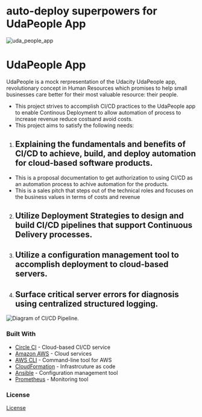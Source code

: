 # auto-deploy superpowers for UdaPeople App

![uda_people_app](https://video.udacity-data.com/topher/2020/June/5eebe97d_screen-shot-2020-06-18-at-3.23.45-pm-1/screen-shot-2020-06-18-at-3.23.45-pm-1.png)

# UdaPeople App #
UdaPeople is a mock rerpresentation of the Udacity UdaPeople app, revolutionary concept in Human Resources which promises to help small businesses care better for their most valuable resource: their people.
- This project strives to accomplish CI/CD practices to the UdaPeople app to enable Continous Deployment to allow automation of process to increase revenue reduce costsand avoid costs.
- This project aims to satisfy the following needs:
1. ## Explaining the fundamentals and benefits of CI/CD to achieve, build, and deploy automation for cloud-based software products. ##
* This is a proposal documentation to get authorization to using CI/CD as an automation process to achive automation for the products.
* This is a sales pitch that steps out of the technical roles and focuses on the business values in terms of costs and revenue
2. ## Utilize Deployment Strategies to design and build CI/CD pipelines that support Continuous Delivery processes. ##
3. ## Utilize a configuration management tool to accomplish deployment to cloud-based servers. ##
4. ## Surface critical server errors for diagnosis using centralized structured logging. ##

![Diagram of CI/CD Pipeline.](udapeople.png)


### Built With

- [Circle CI](www.circleci.com) - Cloud-based CI/CD service
- [Amazon AWS](https://aws.amazon.com/) - Cloud services
- [AWS CLI](https://aws.amazon.com/cli/) - Command-line tool for AWS
- [CloudFormation](https://aws.amazon.com/cloudformation/) - Infrastrcuture as code
- [Ansible](https://www.ansible.com/) - Configuration management tool
- [Prometheus](https://prometheus.io/) - Monitoring tool

### License

[License](LICENSE.md)
